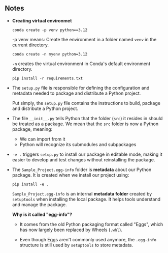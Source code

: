 ## Notes

- **Creating virtual environmet**

    ```
    conda create -p venv python==3.12
    ```
    -p venv means: Create the environment in a folder named `venv` in the current directory.

    ```
    conda create -n myenv python=3.12
    ```
    `-n` creates the virtual environment in Conda's default environment directory. 

    ```
    pip install -r requirements.txt
    ```

- The `setup.py` file is responsible for defining the configuration and metadata needed to package and distribute a Python project.

    Put simply, the `setup.py` file contains the instructions to build, package and distribute a Python project. 

- The file `__init__.py` tells Python that the folder (`src`) it resides in should be treated as a package. We mean that the `src` folder is now a Python package, meaning:
    - We can import from it
    - Python will recognize its submodules and subpackages

 - `-e .` triggers `setup.py` to install our package in editable mode, making it easier to develop and test changes without reinstalling the package.
 - The `Sample_Project.egg-info` folder is **metadata** about our Python package. It is created when we install our project using:
    ```
    pip install -e .
    ```
    
    `Sample_Project.egg-info` is an internal **metadata folder** created by `setuptools` when installing the local package. It helps tools understand and manage the package.

    **Why is it called "egg-info"?**
    - It comes from the old Python packaging format called "Eggs", which has now largely been replaced by Wheels (`.whl`).

    - Even though Eggs aren't commonly used anymore, the `.egg-info` structure is still used by `setuptools` to store metadata.

